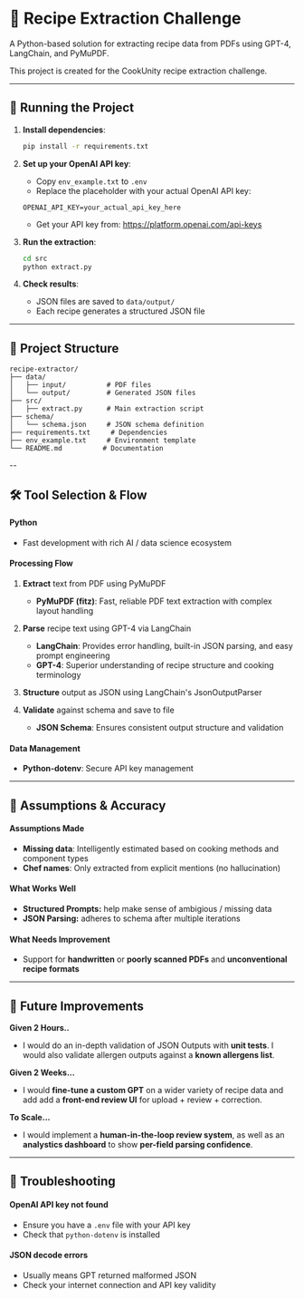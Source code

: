 # 🍳 Recipe Extraction Challenge

A Python-based solution for extracting recipe data from PDFs using GPT-4, LangChain, and PyMuPDF.

This project is created for the CookUnity recipe extraction challenge.

---

## 🚀 Running the Project

1. **Install dependencies**:
   ```bash
   pip install -r requirements.txt
   ```

2. **Set up your OpenAI API key**:
   - Copy `env_example.txt` to `.env`
   - Replace the placeholder with your actual OpenAI API key:
   ```
   OPENAI_API_KEY=your_actual_api_key_here
   ```
   - Get your API key from: https://platform.openai.com/api-keys

3. **Run the extraction**:
   ```bash
   cd src
   python extract.py
   ```

4. **Check results**:
   - JSON files are saved to `data/output/`
   - Each recipe generates a structured JSON file

---

## 📁 Project Structure

```
recipe-extractor/
├── data/
│   ├── input/          # PDF files
│   └── output/         # Generated JSON files
├── src/
│   ├── extract.py      # Main extraction script
├── schema/
│   └── schema.json     # JSON schema definition
├── requirements.txt     # Dependencies
├── env_example.txt     # Environment template
└── README.md          # Documentation
```

--

## 🛠️ Tool Selection & Flow

#### Python
- Fast development with rich AI / data science ecosystem

#### Processing Flow

1. **Extract** text from PDF using PyMuPDF
   - **PyMuPDF (fitz)**: Fast, reliable PDF text extraction with complex layout handling

2. **Parse** recipe text using GPT-4 via LangChain
   - **LangChain**: Provides error handling, built-in JSON parsing, and easy prompt engineering
   - **GPT-4**: Superior understanding of recipe structure and cooking terminology

3. **Structure** output as JSON using LangChain's JsonOutputParser

4. **Validate** against schema and save to file
   - **JSON Schema**: Ensures consistent output structure and validation

#### Data Management
- **Python-dotenv**: Secure API key management

---

## 🔧 Assumptions & Accuracy

#### Assumptions Made
- **Missing data**: Intelligently estimated based on cooking methods and component types
- **Chef names**: Only extracted from explicit mentions (no hallucination)

#### What Works Well
- **Structured Prompts:** help make sense of ambigious / missing data 
- **JSON Parsing:** adheres to schema after multiple iterations

#### What Needs Improvement
- Support for **handwritten** or **poorly scanned PDFs** and **unconventional recipe formats**

---

## 🚀 Future Improvements 

**Given 2 Hours..**
- I would do an in-depth validation of JSON Outputs with **unit tests**. I would also validate allergen outputs against a **known allergens list**. 

**Given 2 Weeks...**
- I would **fine-tune a custom GPT** on a wider variety of recipe data and add add a **front-end review UI** for upload + review + correction.

**To Scale...**
- I would implement a **human-in-the-loop review system**, as well as an **analystics dashboard** to show **per-field parsing confidence**.

---

## 🐛 Troubleshooting

#### OpenAI API key not found
- Ensure you have a `.env` file with your API key
- Check that `python-dotenv` is installed

#### JSON decode errors
- Usually means GPT returned malformed JSON
- Check your internet connection and API key validity
